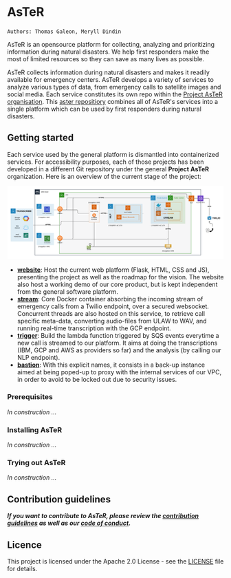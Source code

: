 # AsTeR

`Authors: Thomas Galeon, Meryll Dindin`

AsTeR is an opensource platform for collecting, analyzing and prioritizing information during natural disasters. We help first responders make the most of limited resources so they can save as many lives as possible.

AsTeR collects information during natural disasters and makes it readily available for emergency centers. AsTeR develops a variety of services to analyze various types of data, from emergency calls to satellite images and social media. Each service constitutes its own repo within the [Project AsTeR organisation](https://github.com/Project-AsTeR). This [aster repositiory](https://github.com/Project-AsTeR/aster/) combines all of AsTeR's services into a single platform which can be used by first responders during natural disasters.

## Getting started

Each service used by the general platform is dismantled into containerized services. For accessibility purposes, each of those projects has been developed in a different Git repository under the general **Project AsTeR** organization. Here is an overview of the current stage of the project:

![LOGO](./assets/aster-cloud-architecture.png)

* [**website**](https://github.com/Project-AsTeR/website): Host the current web platform (Flask, HTML, CSS and JS), presenting the project as well as the roadmap for the vision. The website also host a working demo of our core product, but is kept independent from the general software platform.
* [**stream**](https://github.com/Project-AsTeR/stream): Core Docker container absorbing the incoming stream of emergency calls from a Twilio endpoint, over a secured websocket. Concurrent threads are also hosted on this service, to retrieve call specific meta-data, converting audio-files from ULAW to WAV, and running real-time transcription with the GCP endpoint.
* [**trigger**](https://github.com/Project-AsTeR/trigger): Build the lambda function triggered by SQS events everytime a new call is streamed to our platform. It aims at doing the transcriptions (IBM, GCP and AWS as providers so far) and the analysis (by calling our NLP endpoint).
* [**bastion**](https://github.com/Project-AsTeR/bastion): With this explicit names, it consists in a back-up instance aimed at being poped-up to proxy with the internal services of our VPC, in order to avoid to be locked out due to security issues.

### Prerequisites

*In construction ...*

### Installing AsTeR

*In construction ...*

### Trying out AsTeR

*In construction ...*

## Contribution guidelines

__*If you want to contribute to AsTeR, please review the [contribution guidelines](CONTRIBUTING.md) as well as our [code of conduct](CODE_OF_CONDUCT).*__

## Licence

This project is licensed under the Apache 2.0 License - see the [LICENSE](LICENSE) file for details.
